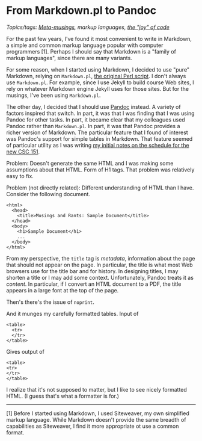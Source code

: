 From Markdown.pl to Pandoc
==========================

*Topics/tags: [Meta-musings](index-meta), markup languages, [the "joy" of code](index-joc)*

For the past few years, I've found it most convenient to write in
Markdown, a simple and common markup language popular with computer
programmers [1].  Perhaps I should say that Markdown is a "family of
markup languages", since there are many variants.

For some reason, when I started using Markdown, I decided to use "pure"
Markdown, relying on `Markdown.pl`, [the original Perl
script](https://daringfireball.net/projects/markdown/).  I don't always
use `Markdown.pl`.  For example, since I use Jekyll to build course
Web sites, I rely on whatever Markdown engine Jekyll uses for those sites.
But for the musings, I've been using `Markdown.pl`.

The other day, I decided that I should use [Pandoc](https://pandoc.org/) 
instead.  A variety of factors inspired that switch.  In part, it was that
I was finding that I was using Pandoc for other tasks.  In part, it
became clear that my colleagues used Pandoc rather than `Markdown.pl`.
In part, it was that Pandoc provides a richer version of Markdown.
The particular feature that I found of interest was Pandoc's support
for simple tables in Markdown.  That feature seemed of particular
utility as I was writing [my initial notes on the schedule for the
new CSC 151](fundhum-schedule-00).

Problem: Doesn't generate the same HTML and I was making some assumptions
about that HTML.  Form of H1 tags.  That problem was relatively easy to
fix.

Problem (not directly related): Different understanding of HTML than
I have.  Consider the following document.

    <html>
      <head>
        <title>Musings and Rants: Sample Document</title>
      </head>
      <body>
        <h1>Sample Document</h1>
        ...
      </body>
    </html>

From my perspective, the `title` tag is *metadata*, information about the
page that should not appear on the page.  In particular, the title is what
most Web browsers use for the title bar and for history.  In designing
titles, I may shorten a title or I may add some context.  Unfortunately,
Pandoc treats it as *content*.  In particular, if I convert an HTML 
document to a PDF, the title appears in a large font at the top of the
page.

Then's there's the issue of `noprint`.

And it munges my carefully formatted tables.  Input of

    <table>
      <tr>
      </tr>
    </table>

Gives output of

    <table>
    <tr>
    </tr>
    </table>

I realize that it's not supposed to matter, but I like to see nicely
formatted HTML.  (I guess that's what a formatter is for.)

---

[1] Before I started using Markdown, I used Siteweaver, my own simplified 
markup language.  While Markdown doesn't provide the same breadth of 
capabilities as Siteweaver, I find it more appropriate ot use a common
format.

